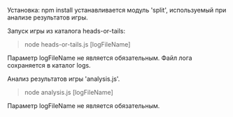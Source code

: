 Установка:
    npm install
устанавливается модуль 'split', используемый при анализе результатов игры.


Запуск игры из каталога heads-or-tails:
 >node heads-or-tails.js [logFileName]

 Параметр logFileName не является обязательным. Файл лога сохраняется в каталог logs.


 Анализ результатов игры 'analysis.js'.
 >node analysis.js [logFileName]

 Параметр logFileName не является обязательным.